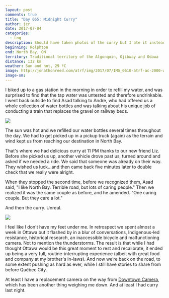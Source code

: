 ```yaml
---
layout: post
comments: true
title: "Day 065: Midnight Curry"
author: jcr
date: 2017-07-04
categories:
  - Log
description: Should have taken photos of the curry but I ate it instead.
beginning: Rolphton
end: North Bay, ON
territory: Traditional territory of the Algonquin, Ojibway and Odawa
distance: 132 km
weather: Sun and hot, 29 ºC
image: http://jonathonreed.com/atrf/img/2017/07/IMG_0610-atrf-ac-2000-web.jpg
image-sm:
---
```


I biked up to a gas station in the morning in order to refill my water, and was surprised to find that the tap water was untested and therefore undrinkable. I went back outside to find Asad talking to Andre, who had offered us a whole collection of water bottles and was talking about his unique job of conducting a train that replaces the gravel on railway beds.

<img src="http://jonathonreed.com/atrf/img/2017/07/IMG_0584-atrf-ac-2000-web.jpg">

The sun was hot and we refilled our water bottles several times throughout the day. We had to get picked up in a pickup truck (again) as the terrain and wind kept us from reaching our destination in North Bay.

That's where we had delicious curry at 11 PM thanks to our new friend Liz. Before she picked us up, another vehicle drove past us, turned around and asked if we needed a ride. We said that someone was already on their way. They wished us luck&hellip;and then came back five minutes later to double check that we really were alright. 

When they stopped the second time, before we recognized them, Asad said, "I like North Bay. Terrible road, but lots of caring people." Then we realized it was the same couple as before, and he amended. "One caring couple. But they care a lot."

And then the curry. Unreal.

<img src="http://jonathonreed.com/atrf/img/2017/07/IMG_0610-atrf-ac-2000-web.jpg">

I feel like I don't have my feet under me. In retrospect we spent almost a week in Ottawa but it flashed by in a blur of conversations, Indigenous-led resistance, historical research, an inaccessible bicycle and malfunctioning camera. Not to mention the thunderstorms. The result is that while I had thought Ottawa would be this great moment to rest and recalibrate, it ended up being a very full, routine-interrupting experience (albeit with great food and company at my brother's in-laws). And now we’re back on the road, to some extent pushing as hard as ever, while I still have stories to share from before Québec City.

At least I have a replacement camera on the way from <a href="http://www.downtowncamera.com" target="blank">Downtown Camera</a>, which has been another thing weighing me down. And at least I had curry last night.
